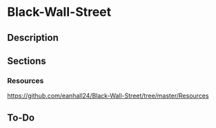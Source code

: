 # Black-Wall-Street
## Description

## Sections
### Resources
https://github.com/eanhall24/Black-Wall-Street/tree/master/Resources

## To-Do


